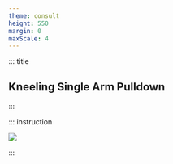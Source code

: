 ```yaml
---
theme: consult
height: 550
margin: 0
maxScale: 4
---
```

<!-- slide template="[[gym-ex]]" -->

::: title
## Kneeling Single Arm Pulldown
:::

::: instruction

![](https://musclewiki.com/media/uploads/band-male-kneelingsapulldown-side.gif)<!-- element style="width:500px;object-fit:contain" -->

:::
